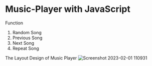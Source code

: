 # Music-Player with JavaScript

Function
1) Random Song
2) Previous Song
3) Next Song
4) Repeat Song

The Layout Design of Music Player
![Screenshot 2023-02-01 110931](https://user-images.githubusercontent.com/86345777/215935830-07cfc994-c4f7-421c-91c5-f2ad7a0d42d4.png)